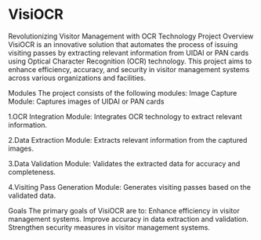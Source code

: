 # VisiOCR

Revolutionizing Visitor Management with OCR Technology Project Overview VisiOCR is an innovative solution that automates the process of issuing visiting passes by extracting relevant information from UIDAI or PAN cards using Optical Character Recognition (OCR) technology. This project aims to enhance efficiency, accuracy, and security in visitor management systems across various organizations and facilities.

Modules The project consists of the following modules: Image Capture Module: Captures images of UIDAI or PAN cards 

1.OCR Integration Module: Integrates OCR technology to extract relevant information. 

2.Data Extraction Module: Extracts relevant information from the captured images. 

3.Data Validation Module: Validates the extracted data for accuracy and completeness. 

4.Visiting Pass Generation Module: Generates visiting passes based on the validated data.

Goals The primary goals of VisiOCR are to: Enhance efficiency in visitor management systems. Improve accuracy in data extraction and validation. Strengthen security measures in visitor management systems.
